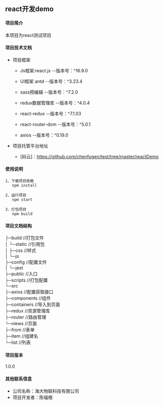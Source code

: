 react开发demo
-------
#### 项目简介
本项目为react测试项目

#### 项目技术文档
   - 项目框架
     - Js框架:react.js  --版本号：^16.9.0
     
     - UI框架  antd --版本号：^3.23.4
     
     - sass预编辑  --版本号：^7.2.0
     
     - redux数据管理库 --版本号：^4.0.4
     
     - react-redux  --版本号：^7.1.03 
     
     - react-router-dom  --版本号：^5.0.1
     
     - axios  --版本号：^0.19.0

  - 项目托管平台地址
      - [码云]：https://github.com/chenfugen/test/tree/master/reactDemo
   
#### 使用说明 
  
    1、下载项目依赖
       npm install
       
    2、运行项目
       npm start
    
    3、打包项目
       npm build 
    

#### 项目文档结构
├─build   //打包文件   
│  └─static  //引用包    
│      ├─css   //样式  
│      └─js   
├─config    //配置文件    
│  └─jest  
├─public    //入口    
├─scripts   //打包配置  
└─src     
    ├─axios   //配置获取接口    
    ├─components   //组件  
    ├─containers   //导入到页面  
    ├─redux        //资源管理库  
    ├─router       //路由管理    
    └─views          //页面    
        ├─from      //表单  
        ├─item      //组建名  
        └─list      //列表  
            
#### 项目版本
   1.0.0
    
#### 其他联系信息
   
   - 公司名称：海大物联科技有限公司
   - 项目开发者：陈福根

